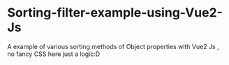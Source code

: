 # Sorting-filter-example-using-Vue2-Js
A example of various sorting methods of Object properties with Vue2 Js , no fancy CSS here just a logic:D
